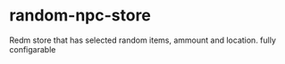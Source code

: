 # random-npc-store
Redm store that has selected random items, ammount and location. fully configarable 
